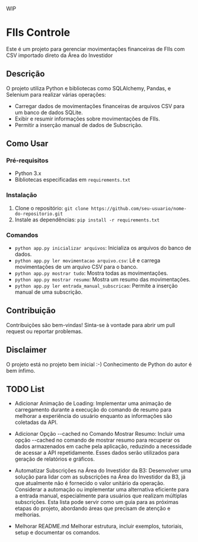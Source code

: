 WIP

# FIIs Controle

Este é um projeto para gerenciar movimentações financeiras de FIIs com CSV importado direto da Área do Investidor

## Descrição

O projeto utiliza Python e bibliotecas como SQLAlchemy, Pandas, e Selenium para realizar várias operações:

- Carregar dados de movimentações financeiras de arquivos CSV para um banco de dados SQLite.
- Exibir e resumir informações sobre movimentações de FIIs.
- Permitir a inserção manual de dados de Subscrição.


## Como Usar

### Pré-requisitos

- Python 3.x
- Bibliotecas especificadas em `requirements.txt`

### Instalação

1. Clone o repositório: `git clone https://github.com/seu-usuario/nome-do-repositorio.git`
2. Instale as dependências: `pip install -r requirements.txt`

### Comandos

- `python app.py inicializar arquivos`: Inicializa os arquivos do banco de dados.
- `python app.py ler movimentacao arquivo.csv`: Lê e carrega movimentações de um arquivo CSV para o banco.
- `python app.py mostrar tudo`: Mostra todas as movimentações.
- `python app.py mostrar resumo`: Mostra um resumo das movimentações.
- `python app.py ler entrada_manual_subscricao`: Permite a inserção manual de uma subscrição.

## Contribuição

Contribuições são bem-vindas! Sinta-se à vontade para abrir um pull request ou reportar problemas.

## Disclaimer

O projeto está no projeto bem inicial :-) Conhecimento de Python do autor é bem ínfimo.

## TODO List

* Adicionar Animação de Loading:
 Implementar uma animação de carregamento durante a execução do comando de resumo para melhorar a experiência do usuário enquanto as informações são coletadas da API.

* Adicionar Opção --cached no Comando Mostrar Resumo:
  Incluir uma opção --cached no comando de mostrar resumo para recuperar os dados armazenados em cache pela aplicação, reduzindo a necessidade de acessar a API repetidamente. Esses dados serão utilizados para geração de relatórios e gráficos.
  
* Automatizar Subscrições na Área do Investidor da B3:
  Desenvolver uma solução para lidar com as subscrições na Área do Investidor da B3, já que atualmente não é fornecido o valor unitário da operação. Considerar a automação ou implementar uma alternativa eficiente para a entrada manual, especialmente para usuários que realizam múltiplas subscrições.
Esta lista pode servir como um guia para as próximas etapas do projeto, abordando áreas que precisam de atenção e melhorias.

* Melhorar README.md
  Melhorar estrutura, incluir exemplos, tutoriais, setup e documentar os comandos. 

